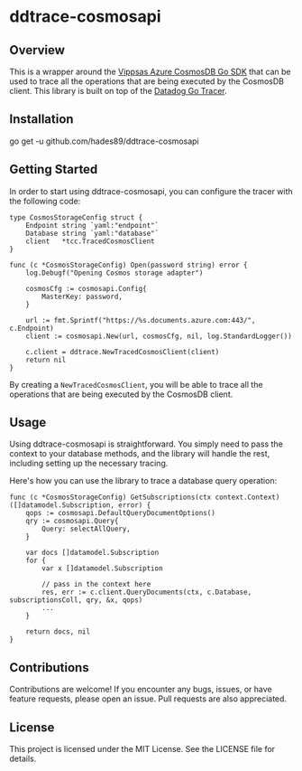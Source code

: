 # ddtrace-cosmosapi

## Overview
This is a wrapper around the [Vippsas Azure CosmosDB Go SDK](https://github.com/vippsas/go-cosmosdb) that can be used to trace all the operations that are being executed by the CosmosDB client. This library is built on top of the [Datadog Go Tracer](https://github.com/DataDog/dd-trace-go).

## Installation
go get -u github.com/hades89/ddtrace-cosmosapi

## Getting Started
In order to start using ddtrace-cosmosapi, you can configure the tracer with the following code:

```
type CosmosStorageConfig struct {
	Endpoint string `yaml:"endpoint"`
	Database string `yaml:"database"`
	client   *tcc.TracedCosmosClient
}

func (c *CosmosStorageConfig) Open(password string) error {
	log.Debugf("Opening Cosmos storage adapter")

	cosmosCfg := cosmosapi.Config{
		MasterKey: password,
	}

	url := fmt.Sprintf("https://%s.documents.azure.com:443/", c.Endpoint)
	client := cosmosapi.New(url, cosmosCfg, nil, log.StandardLogger())

	c.client = ddtrace.NewTracedCosmosClient(client)
	return nil
}
```
By creating a `NewTracedCosmosClient`, you will be able to trace all the operations that are being executed by the CosmosDB client.
## Usage
Using ddtrace-cosmosapi is straightforward. You simply need to pass the context to your database methods, and the library will handle the rest, including setting up the necessary tracing.

Here's how you can use the library to trace a database query operation:
```
func (c *CosmosStorageConfig) GetSubscriptions(ctx context.Context) ([]datamodel.Subscription, error) {
	qops := cosmosapi.DefaultQueryDocumentOptions()
	qry := cosmosapi.Query{
		Query: selectAllQuery,
	}

	var docs []datamodel.Subscription
	for {
		var x []datamodel.Subscription
		
		// pass in the context here
		res, err := c.client.QueryDocuments(ctx, c.Database, subscriptionsColl, qry, &x, qops)
        ...
	}

	return docs, nil
}
```
## Contributions
Contributions are welcome! If you encounter any bugs, issues, or have feature requests, please open an issue. Pull requests are also appreciated.

## License
This project is licensed under the MIT License. See the LICENSE file for details.
